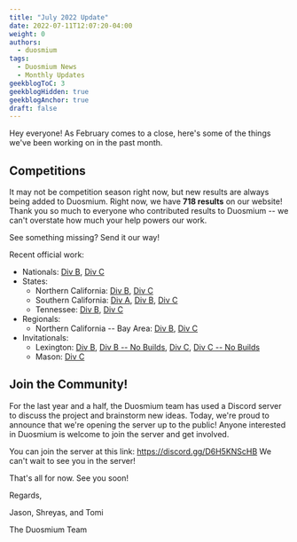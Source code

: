 ```yaml
---
title: "July 2022 Update"
date: 2022-07-11T12:07:20-04:00
weight: 0
authors:
  - duosmium
tags:
  - Duosmium News
  - Monthly Updates
geekblogToC: 3
geekblogHidden: true
geekblogAnchor: true
draft: false 
---
```

Hey everyone! As February comes to a close, here's some of the things we've been working on in the past month.

## Competitions

It may not be competition season right now, but new results are always being added to Duosmium. Right now, we have **718 results** on our website!
Thank you so much to everyone who contributed results to Duosmium -- we can't overstate how much your help powers our work.

See something missing? Send it our way!

Recent official work:

* Nationals: [Div B](https://www.duosmium.org/results/2022-05-14_nationals_b/), [Div C](https://www.duosmium.org/results/2022-05-14_nationals_c/)
* States:
  * Northern California: [Div B](https://www.duosmium.org/results/2022-04-02_nCA_states_b/), [Div C](https://www.duosmium.org/results/2022-04-02_nCA_states_c/)
  * Southern California: [Div A](https://www.duosmium.org/results/2022-03-05_sCA_states_a/), [Div B](https://www.duosmium.org/results/2022-04-02_sCA_states_b/), [Div C](https://www.duosmium.org/results/2022-04-02_sCA_states_c/)
  * Tennessee: [Div B](https://www.duosmium.org/results/2022-04-09_TN_states_b/), [Div C](https://www.duosmium.org/results/2022-04-09_TN_states_c/)
* Regionals:
  * Northern California -- Bay Area: [Div B](https://www.duosmium.org/results/2022-03-05_nCA_bay_area_regional_b/), [Div C](https://www.duosmium.org/results/2022-03-05_nCA_bay_area_regional_c/)
* Invitationals:
  * Lexington: [Div B](https://www.duosmium.org/results/2022-04-15_lexington_invitational_b/), [Div B -- No Builds](https://www.duosmium.org/results/2022-04-15_lexington_invitational_no_builds_b/), [Div C](https://www.duosmium.org/results/2022-04-15_lexington_invitational_c/), [Div C -- No Builds](https://www.duosmium.org/results/2022-04-15_lexington_invitational_no_builds_c/)
  * Mason: [Div C](https://www.duosmium.org/results/2022-03-19_mason_invitational_c/)

## Join the Community!

For the last year and a half, the Duosmium team has used a Discord server to discuss the project and brainstorm new ideas. Today, we're proud to announce that we're opening the server up to the public! Anyone interested in Duosmium is welcome to join the server and get involved.

You can join the server at this link: https://discord.gg/D6H5KNScHB We can't wait to see you in the server!

That's all for now. See you soon!

Regards,

Jason, Shreyas, and Tomi

The Duosmium Team

